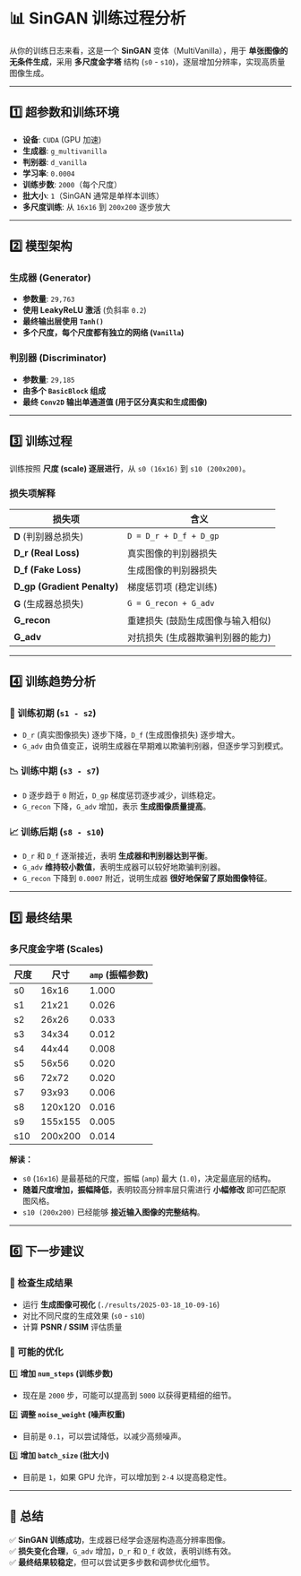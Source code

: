 # 📊 SinGAN 训练过程分析

从你的训练日志来看，这是一个 **SinGAN** 变体（MultiVanilla），用于 **单张图像的无条件生成**，采用 **多尺度金字塔**
结构 (`s0` - `s10`)，逐层增加分辨率，实现高质量图像生成。

---

## 1️⃣ **超参数和训练环境**

- **设备**: `CUDA` (GPU 加速)
- **生成器**: `g_multivanilla`
- **判别器**: `d_vanilla`
- **学习率**: `0.0004`
- **训练步数**: `2000`（每个尺度）
- **批大小**: `1`（SinGAN 通常是单样本训练）
- **多尺度训练**: 从 `16x16` 到 `200x200` 逐步放大

---

## 2️⃣ **模型架构**

### **生成器 (Generator)**

- **参数量**: `29,763`
- **使用 LeakyReLU 激活** (负斜率 `0.2`)
- **最终输出层使用 `Tanh()`**
- **多个尺度，每个尺度都有独立的网络 (`Vanilla`)**

### **判别器 (Discriminator)**

- **参数量**: `29,185`
- **由多个 `BasicBlock` 组成**
- **最终 `Conv2D` 输出单通道值 (用于区分真实和生成图像)**

---

## 3️⃣ **训练过程**

训练按照 **尺度 (scale) 逐层进行**，从 `s0 (16x16)` 到 `s10 (200x200)`。

### **损失项解释**

| 损失项                         | 含义                     |
|-----------------------------|------------------------|
| **D** (判别器总损失)              | `D = D_r + D_f + D_gp` |
| **D_r (Real Loss)**         | 真实图像的判别器损失             |
| **D_f (Fake Loss)**         | 生成图像的判别器损失             |
| **D_gp (Gradient Penalty)** | 梯度惩罚项 (稳定训练)           |
| **G** (生成器总损失)              | `G = G_recon + G_adv`  |
| **G_recon**                 | 重建损失 (鼓励生成图像与输入相似)     |
| **G_adv**                   | 对抗损失 (生成器欺骗判别器的能力)     |

---

## 4️⃣ **训练趋势分析**

### 🚀 训练初期 (`s1 - s2`)

- `D_r` (真实图像损失) 逐步下降，`D_f` (生成图像损失) 逐步增大。
- `G_adv` 由负值变正，说明生成器在早期难以欺骗判别器，但逐步学习到模式。

### 📉 训练中期 (`s3 - s7`)

- `D` 逐步趋于 `0` 附近，`D_gp` 梯度惩罚逐步减少，训练稳定。
- `G_recon` 下降，`G_adv` 增加，表示 **生成图像质量提高**。

### 📈 训练后期 (`s8 - s10`)

- `D_r` 和 `D_f` 逐渐接近，表明 **生成器和判别器达到平衡**。
- `G_adv` **维持较小数值**，表明生成器可以较好地欺骗判别器。
- `G_recon` 下降到 `0.0007` 附近，说明生成器 **很好地保留了原始图像特征**。

---

## 5️⃣ **最终结果**

### **多尺度金字塔 (Scales)**

| 尺度  | 尺寸      | `amp` (振幅参数) |
|-----|---------|--------------|
| s0  | 16x16   | 1.000        |
| s1  | 21x21   | 0.026        |
| s2  | 26x26   | 0.033        |
| s3  | 34x34   | 0.012        |
| s4  | 44x44   | 0.008        |
| s5  | 56x56   | 0.020        |
| s6  | 72x72   | 0.020        |
| s7  | 93x93   | 0.006        |
| s8  | 120x120 | 0.016        |
| s9  | 155x155 | 0.005        |
| s10 | 200x200 | 0.014        |

**解读：**

- `s0` (`16x16`) 是最基础的尺度，振幅 (`amp`) 最大 (`1.0`)，决定最底层的结构。
- **随着尺度增加，振幅降低**，表明较高分辨率层只需进行 **小幅修改** 即可匹配原图风格。
- `s10 (200x200)` 已经能够 **接近输入图像的完整结构**。

---

## 6️⃣ **下一步建议**

### **📌 检查生成结果**

- 运行 **生成图像可视化** (`./results/2025-03-18_10-09-16`)
- 对比不同尺度的生成效果 (`s0` - `s10`)
- 计算 **PSNR / SSIM** 评估质量

### **📌 可能的优化**

1️⃣ **增加 `num_steps` (训练步数)**

- 现在是 `2000` 步，可能可以提高到 `5000` 以获得更精细的细节。

2️⃣ **调整 `noise_weight` (噪声权重)**

- 目前是 `0.1`，可以尝试降低，以减少高频噪声。

3️⃣ **增加 `batch_size` (批大小)**

- 目前是 `1`，如果 GPU 允许，可以增加到 `2-4` 以提高稳定性。

---

## 🎯 **总结**

✅ **SinGAN 训练成功**，生成器已经学会逐层构造高分辨率图像。  
✅ **损失变化合理**，`G_adv` 增加，`D_r` 和 `D_f` 收敛，表明训练有效。  
✅ **最终结果较稳定**，但可以尝试更多步数和调参优化细节。

